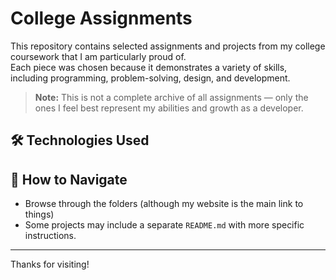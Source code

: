 # College Assignments

This repository contains selected assignments and projects from my college coursework that I am particularly proud of.  
Each piece was chosen because it demonstrates a variety of skills, including programming, problem-solving, design, and development.

> **Note:** This is not a complete archive of all assignments — only the ones I feel best represent my abilities and growth as a developer.

## 🛠 Technologies Used

## 📂 How to Navigate

- Browse through the folders (although my website is the main link to things)
- Some projects may include a separate `README.md` with more specific instructions.

---

Thanks for visiting!
